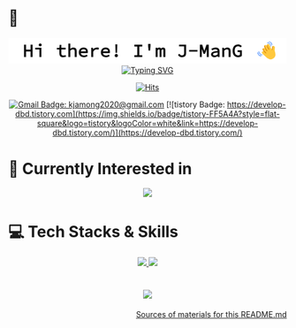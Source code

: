 # 🥭

<div align="center">
<img src='./public/Readme/images/title-hi.png'>
  <a href="https://git.io/typing-svg">
  <br>
<a href="https://git.io/typing-svg"><img src="https://readme-typing-svg.demolab.com?font=Source+Code+Pro&weight=500&size=35&duration=4500&pause=250&color=B3B3B3&background=FFFFFF00&center=true&vCenter=true&random=false&width=500&height=100&lines=junior+web+developer;junior+frontEnd+Engineer;enjoying+learning+new" alt="Typing SVG" /></a>

[![Hits](https://hits.seeyoufarm.com/api/count/incr/badge.svg?url=https%3A%2F%2Fgithub.com%2FJ-dbd&count_bg=%2379C83D&title_bg=%23555555&icon=&icon_color=%23D7D7D7&title=hits&edge_flat=false)](https://hits.seeyoufarm.com)

[![Gmail Badge: kjamong2020@gmail.com](https://img.shields.io/badge/Gmail-d14836?style=flat-square&logo=Gmail&logoColor=white&link=mailto:kjamong2020@gmail.com)](mailto:kjamong2020@gmail.com)
[![tistory Badge: https://develop-dbd.tistory.com](https://img.shields.io/badge/tistory-FF5A4A?style=flat-square&logo=tistory&logoColor=white&link=https://develop-dbd.tistory.com/)](https://develop-dbd.tistory.com/)

</div>

# 📘 Currently Interested in

<p align="center">
  <a href="https://skillicons.dev">
    <img src="https://skillicons.dev/icons?i=js,ts,react,next,threejs,jest, nodejs" />
  </a>
</p>

# 💻 Tech Stacks & Skills

<p align="center">
  <a href="https://skillicons.dev">
    <img src="https://skillicons.dev/icons?i=js,ts,react,vite,next,emotion,threejs,jest,css,html" />
    <img src="https://skillicons.dev/icons?i=nodejs,express,mongo,firebase,heroku,figma,github,python,c" />
  </a>
</p>

#

<div align="center">
<img src='https://github-readme-stats.vercel.app/api/top-langs/?username=J-dbd&layout=compact'>
</div>
<br/>

<div style="text-align: right"> <a href='./public/Readme/docs/References_readme.md'>Sources of materials for this README.md</a></div>
